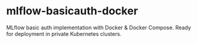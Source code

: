 # mlflow-basicauth-docker
MLflow basic auth implementation with Docker & Docker Compose. Ready for deployment in private Kubernetes clusters.
